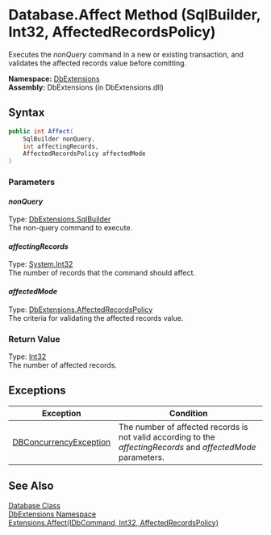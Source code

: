 Database.Affect Method (SqlBuilder, Int32, AffectedRecordsPolicy)
=================================================================
Executes the *nonQuery* command in a new or existing transaction, and validates the affected records value before comitting.

**Namespace:** [DbExtensions][1]  
**Assembly:** DbExtensions (in DbExtensions.dll)

Syntax
------

```csharp
public int Affect(
	SqlBuilder nonQuery,
	int affectingRecords,
	AffectedRecordsPolicy affectedMode
)
```

### Parameters

#### *nonQuery*
Type: [DbExtensions.SqlBuilder][2]  
The non-query command to execute.

#### *affectingRecords*
Type: [System.Int32][3]  
The number of records that the command should affect.

#### *affectedMode*
Type: [DbExtensions.AffectedRecordsPolicy][4]  
The criteria for validating the affected records value.

### Return Value
Type: [Int32][3]  
The number of affected records.

Exceptions
----------

Exception                   | Condition                                                                                                      
--------------------------- | -------------------------------------------------------------------------------------------------------------- 
[DBConcurrencyException][5] | The number of affected records is not valid according to the *affectingRecords* and *affectedMode* parameters. 


See Also
--------
[Database Class][6]  
[DbExtensions Namespace][1]  
[Extensions.Affect(IDbCommand, Int32, AffectedRecordsPolicy)][7]  

[1]: ../README.md
[2]: ../SqlBuilder/README.md
[3]: http://msdn.microsoft.com/en-us/library/td2s409d
[4]: ../AffectedRecordsPolicy/README.md
[5]: http://msdn.microsoft.com/en-us/library/bsdf9tb2
[6]: README.md
[7]: ../Extensions/Affect_1.md